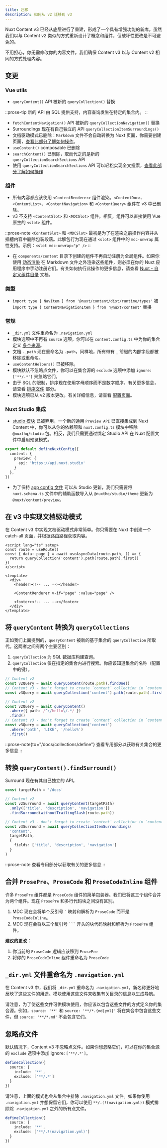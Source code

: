 ```yaml
---
title: 迁移
description: 如何从 v2 迁移到 v3
---
```


Nuxt Content v3 已经从底层进行了重建，形成了一个具有增强功能的新库。虽然我们以与 Content v2 类似的方式重新设计了概念和组件，但破坏性更改是不可避免的。

不用担心，你无需修改你的内容文件。我们确保 Content v3 以与 Content v2 相同的方式处理内容。

## 变更

### Vue utils

- `queryContent()` API 被新的 `queryCollection()` 替换

::prose-tip
新的 API 由 SQL 提供支持，内容查询发生在特定的集合内。
::

- `fetchContentNavigation()` API 被新的 `queryCollectionNavigation()` 替换
- Surroundings 现在有自己独立的 API `queryCollectionItemSurroundings()`
- 文档驱动模式已删除：`Markdown` 文件不会自动转换为 Nuxt 页面，你需要创建页面，[查看此部分了解如何操作](/docs/content/components/content-renderer#example-usage)。
- `useContent()` composable 已删除
- `searchContent()` 已删除，取而代之的是新的 `queryCollectionSearchSections` API
- 使用 `queryCollectionSearchSections` API 可以轻松实现全文搜索，[查看此部分了解如何操作](/docs/content/advanced/fulltext-search)

### 组件

- 所有内容都应该使用 `<ContentRenderer>` 组件渲染。`<ContentDoc>`、`<ContentList>`、`<ContentNavigation>` 和 `<ContentQuery>` 组件在 v3 中已删除。
- v3 不支持 `<ContentSlot>` 和 `<MDCSlot>` 组件。相反，组件可以直接使用 Vue 原生的 `<slot>` 组件。

::prose-note
`<ContentSlot>` 和 `<MDCSlot>` 最初是为了在渲染之前操作内容并从插槽内容中删除包装段落。此解包行为现在通过 `<slot>` 组件中的 `mdc-unwrap` 属性支持。示例：`<slot mdc-unwrap="p" />`
::

- 在 `components/content` 目录下创建的组件不再自动注册为全局组件。如果你使用 [动态渲染](https://vuejs.org/guide/essentials/component-basics.html#dynamic-components) 在 Markdown 文件之外渲染这些组件，则必须在你的 Nuxt 应用程序中手动注册它们。有关如何执行此操作的更多信息，请查看 [Nuxt - 自定义组件目录](/docs/nuxt/guide/directory-structure/components#custom-directories) 文档。

### 类型

- `import type { NavItem } from '@nuxt/content/dist/runtime/types'` 被 `import type { ContentNavigationItem } from '@nuxt/content'` 替换

### 常规

- `_dir.yml` 文件重命名为 `.navigation.yml`
- 模块选项中不再有 `source` 选项，你可以在 `content.config.ts` 中为你的集合定义 [多个来源](/docs/content/collections/sources)。
- 文档 `._path` 现在重命名为 `.path`，同样地，所有带有 `_` 前缀的内部字段都被移除或重命名。
- `useContentHelpers()` 已被移除。
- 模块默认不忽略点文件，你可以在集合源的 `exclude` 选项中添加 `ignore: ['**/.*']` 来忽略它们。
- 由于 SQL 的限制，排序现在使用字母顺序而不是数字顺序。有关更多信息，请查看 [排序文件](/docs/content/collections/types#ordering-files) 部分。
- 模块选项已从 v2 版本更改。有关详细信息，请查看 [配置页面](/docs/content/getting-started/configuration)。

### Nuxt Studio 集成

- [studio 模块](https://nuxt.studio) 已被弃用，一个新的通用 `Preview API` 已直接集成到 Nuxt Content 中，你可以从你的依赖项和 `nuxt.config.ts` 模块中移除 `@nuxthq/studio` 包。相反，我们只需要通过绑定 Studio API 在 Nuxt 配置文件中启用预览模式。

```ts [nuxt.config.ts]
export default defineNuxtConfig({
  content: {
    preview: {
      api: 'https://api.nuxt.studio'
    }
  },
})
```

- 为了保持 [app config 文件](/docs/content/studio/config) 可以从 Studio 更新，我们只需要将 `nuxt.schema.ts` 文件中的辅助函数导入从 `@nuxthq/studio/theme` 更新为 `@nuxt/content/preview`。

## 在 v3 中实现文档驱动模式

在 Content v3 中实现文档驱动模式非常简单。你只需要在 Nuxt 中创建一个 catch-all 页面，并根据路由路径获取内容。

```vue [pages/[...slug\\].vue]
<script lang="ts" setup>
const route = useRoute()
const { data: page } = await useAsyncData(route.path, () => {
  return queryCollection('content').path(route.path).first()
})
</script>

<template>
  <div>
    <header><!-- ... --></header>

    <ContentRenderer v-if="page" :value="page" />

    <footer><!-- ... --></footer>
  </div>
</template>
```

## 将 `queryContent` 转换为 `queryCollections`

正如我们上面提到的，`queryContent` 被新的基于集合的 `queryCollection` 所取代。这两者之间有两个主要区别：

1. `queryCollection` 为 SQL 数据库构建查询。
2. `queryCollection` 仅在指定的集合内进行搜索。你应该知道集合的名称（配置中的键）。

```ts [Find content with path]
// Content v2
const v2Query = await queryContent(route.path).findOne()
// Content v3 - don't forget to create `content` collection in `content.config.ts`
const v3Query = await queryCollection('content').path(route.path).first()
```

```ts [Find contents with custom filter]
// Content v2
const v2Query = await queryContent()
  .where({ path: /^\/hello\/.*/ })
  .find()
// Content v3 - don't forget to create `content` collection in `content.config.ts`
const v3Query = await queryCollection('content')
  .where('path', 'LIKE', '/hello%')
  .first()
```

::prose-note{to="/docs/collections/define"}
查看专用部分以获取有关集合的更多信息
::

## 转换 `queryContent().findSurround()`

Surround 现在有其自己独立的 API。

```ts
const targetPath = '/docs'

// Content v2
const v2Surround = await queryContent(targetPath)
  .only(['title', 'description', 'navigation'])
  .findSurround(withoutTrailingSlash(route.path))

// Content v3 - don't forget to create `content` collection in `content.config.ts`
const v3Surround = await queryCollectionItemSurroundings(
  'content',
  targetPath,
  {
    fields: ['title', 'description', 'navigation']
  }
)
```

::prose-note
查看专用部分以获取有关的更多信息
::

## 合并 `ProsePre`、`ProseCode` 和 `ProseCodeInline` 组件

许多 `ProsePre` 组件都是 `ProseCode` 组件的简单包装器。我们已将这三个组件合并为两个组件。现在 `ProsePre` 和多行代码块之间没有区别。

1. MDC 现在会将单个反引号 `` ` `` 映射和解析为 `ProseCode` 而不是 `ProseCodeInline`。
2. MDC 现在会将以三个反引号 ` ``` ` 开头的块代码映射和解析为 `ProsePre` 组件。

**建议的更改：**

1. 你当前的 `ProseCode` 逻辑应该移到 `ProsePre`
2. 将你的 `ProseCodeInline` 组件重命名为 `ProseCode`

## `_dir.yml` 文件重命名为 `.navigation.yml`

在 Content v3 中，我们将 `_dir.yml` 重命名为 `.navigation.yml`。新名称更好地反映了这些文件的用途。模块使用这些文件来收集有关目录的信息以生成导航。

请注意，为了使这些文件可供模块使用，你应该以包含这些文件的方式定义你的集合源。例如，`source: '**'` 和 `source: '**/*.{md|yml}'` 将在集合中包含这些文件，但 `source: '**/*.md'` 不会包含它们。

## 忽略点文件

默认情况下，Content v3 不忽略点文件。如果你想忽略它们，可以在你的集合源的 `exclude` 选项中添加 ignore: `['**/.*']`。

```ts
defineCollection({
  source: {
    include: '**',
    exclude: ['**/.*']
  }
})
```

请注意，上面的模式也会从集合中排除 `.navigation.yml` 文件。如果你使用 `.navigation.yml` 并想保留它们，你可以使用 `**/.(!(navigation.yml))` 模式排除除 `.navigation.yml` 之外的所有点文件。

```ts
defineCollection({
  source: {
    include: '**',
    exclude: ['**/.!(navigation.yml)']
  }
})
```



